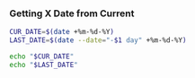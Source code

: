 ### Getting X Date from Current

```sh
CUR_DATE=$(date +%m-%d-%Y)
LAST_DATE=$(date --date="-$1 day" +%m-%d-%Y)

echo "$CUR_DATE"
echo "$LAST_DATE"
```
